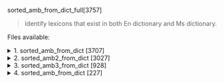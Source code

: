 sorted_amb_from_dict_full[3757]
> Identify lexicons that exist in both En dictionary and Ms dictionary.

Files available:
<details> 
<summary> 1. sorted_amb_from_dict [3707] </summary>
[en_words_dictionary.json](https://github.com/dwyl/english-words/blob/master/words_dictionary.json) & [ms_MY.dic](https://github.com/syafiqhadzir/hunspell-ms/blob/main/ms_MY.dic)
</details>
<details> 
<summary> 2. sorted_amb2_from_dict [3027] </summary>
english-words [package](https://pypi.org/project/english-words/) & [ms_MY.dic](https://github.com/syafiqhadzir/hunspell-ms/blob/main/ms_MY.dic)
</details>
<details>
<summary> 3. sorted_amb3_from_dict [928]</summary>
[cambridge-english-malaysian.json](https://huggingface.co/datasets/malaysia-ai/crawl-cambridge-english-malaysian/blob/main/cambridge-english-malaysian.json) & [ms_MY.dic](https://github.com/syafiqhadzir/hunspell-ms/blob/main/ms_MY.dic)
</details>
<details> 
<summary> 4. sorted_amb_from_dict [227] </summary>
[en_basic_3000.txt](https://www.ef.com/wwen/english-resources/english-vocabulary/top-3000-words/) & [ms_MY.dic](https://github.com/syafiqhadzir/hunspell-ms/blob/main/ms_MY.dic)
</details>

